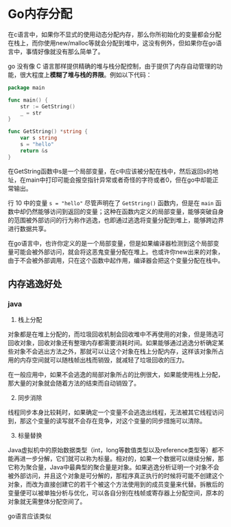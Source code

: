 # Go内存分配

在c语言中，如果你不显式的使用动态分配内存，那么你所初始化的变量都会分配在栈上，而你使用new/malloc等就会分配到堆中，这没有例外，但如果你在go语言中，事情好像就没有那么简单了。

go 没有像 C 语言那样提供精确的堆与栈分配控制，由于提供了内存自动管理的功能，很大程度上**模糊了堆与栈的界限**。例如以下代码：

~~~go
package main

func main() {
    str := GetString()
    _ = str
}

func GetString() *string {
    var s string
    s = "hello"
    return &s
}
~~~

在GetString函数中s是一个局部变量，在c中应该被分配在栈中，然后返回s的地址，在main中打印可能会报空指针异常或者奇怪的字符或者0，但在go中却能正常输出。

行 10 中的变量 `s = "hello"` 尽管声明在了 `GetString()` 函数内，但是在 `main` 函数中却仍然能够访问到返回的变量；这种在函数内定义的局部变量，能够突破自身的范围被外部访问的行为称作逃逸，也即通过逃逸将变量分配到堆上，能够跨边界进行数据共享。

在go语言中，也许你定义的是一个局部变量，但是如果编译器检测到这个局部变量可能会被外部访问，就会将这恶鬼变量分配在堆上。也或许你new出来的对象，由于不会被外部调用，只在这个函数中起作用，编译器会把这个变量分配在栈中。

## 内存逃逸好处

### java

1. 栈上分配

对象都是在堆上分配的，而垃圾回收机制会回收堆中不再使用的对象，但是筛选可回收对象，回收对象还有整理内存都需要消耗时间。如果能够通过逃逸分析确定某些对象不会逃出方法之外，那就可以让这个对象在栈上分配内存，这样该对象所占用的内存空间就可以随栈帧出栈而销毁，就减轻了垃圾回收的压力。

在一般应用中，如果不会逃逸的局部对象所占的比例很大，如果能使用栈上分配，那大量的对象就会随着方法的结束而自动销毁了。

2. 同步消除

线程同步本身比较耗时，如果确定一个变量不会逃逸出线程，无法被其它线程访问到，那这个变量的读写就不会存在竞争，对这个变量的同步措施可以清除。

3. 标量替换

Java虚拟机中的原始数据类型（int，long等数值类型以及reference类型等）都不能再进一步分解，它们就可以称为标量。相对的，如果一个数据可以继续分解，那它称为聚合量，Java中最典型的聚合量是对象。如果逃逸分析证明一个对象不会被外部访问，并且这个对象是可分解的，那程序真正执行的时候将可能不创建这个对象，而改为直接创建它的若干个被这个方法使用到的成员变量来代替。拆散后的变量便可以被单独分析与优化，可以各自分别在栈帧或寄存器上分配空间，原本的对象就无需整体分配空间了。

go语言应该类似